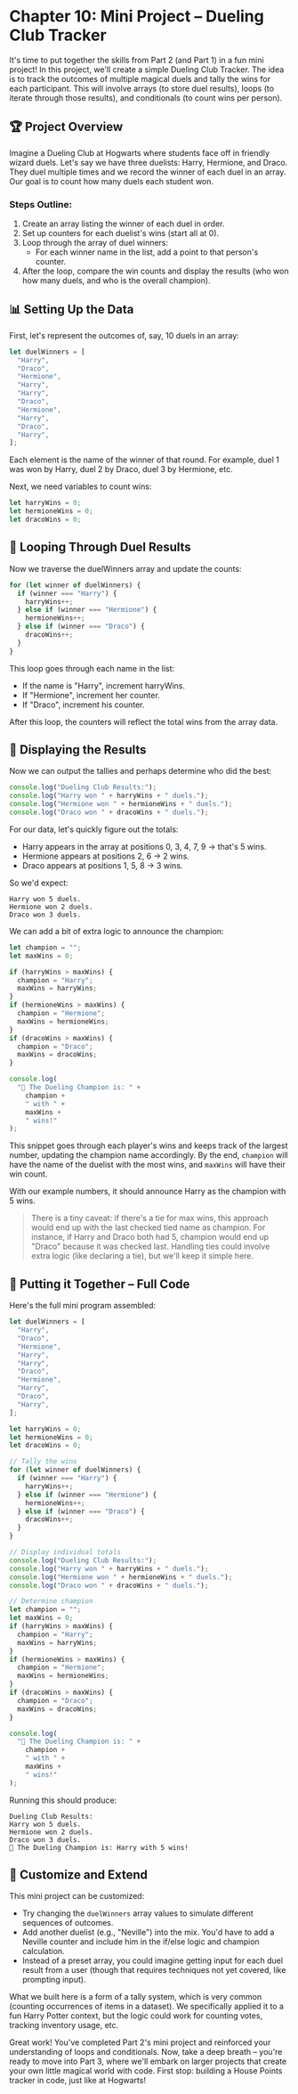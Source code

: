 # Chapter 10: Mini Project – Dueling Club Tracker

It's time to put together the skills from Part 2 (and Part 1) in a fun mini project! In this project, we'll create a simple Dueling Club Tracker. The idea is to track the outcomes of multiple magical duels and tally the wins for each participant. This will involve arrays (to store duel results), loops (to iterate through those results), and conditionals (to count wins per person).

## 🏆 Project Overview

Imagine a Dueling Club at Hogwarts where students face off in friendly wizard duels. Let's say we have three duelists: Harry, Hermione, and Draco. They duel multiple times and we record the winner of each duel in an array. Our goal is to count how many duels each student won.

### Steps Outline:

1. Create an array listing the winner of each duel in order.
2. Set up counters for each duelist's wins (start all at 0).
3. Loop through the array of duel winners:
   - For each winner name in the list, add a point to that person's counter.
4. After the loop, compare the win counts and display the results (who won how many duels, and who is the overall champion).

## 📊 Setting Up the Data

First, let's represent the outcomes of, say, 10 duels in an array:

```js
let duelWinners = [
  "Harry",
  "Draco",
  "Hermione",
  "Harry",
  "Harry",
  "Draco",
  "Hermione",
  "Harry",
  "Draco",
  "Harry",
];
```

Each element is the name of the winner of that round. For example, duel 1 was won by Harry, duel 2 by Draco, duel 3 by Hermione, etc.

Next, we need variables to count wins:

```js
let harryWins = 0;
let hermioneWins = 0;
let dracoWins = 0;
```

## 🔄 Looping Through Duel Results

Now we traverse the duelWinners array and update the counts:

```js
for (let winner of duelWinners) {
  if (winner === "Harry") {
    harryWins++;
  } else if (winner === "Hermione") {
    hermioneWins++;
  } else if (winner === "Draco") {
    dracoWins++;
  }
}
```

This loop goes through each name in the list:

- If the name is "Harry", increment harryWins.
- If "Hermione", increment her counter.
- If "Draco", increment his counter.

After this loop, the counters will reflect the total wins from the array data.

## 📣 Displaying the Results

Now we can output the tallies and perhaps determine who did the best:

```js
console.log("Dueling Club Results:");
console.log("Harry won " + harryWins + " duels.");
console.log("Hermione won " + hermioneWins + " duels.");
console.log("Draco won " + dracoWins + " duels.");
```

For our data, let's quickly figure out the totals:

- Harry appears in the array at positions 0, 3, 4, 7, 9 -> that's 5 wins.
- Hermione appears at positions 2, 6 -> 2 wins.
- Draco appears at positions 1, 5, 8 -> 3 wins.

So we'd expect:

```
Harry won 5 duels.
Hermione won 2 duels.
Draco won 3 duels.
```

We can add a bit of extra logic to announce the champion:

```js
let champion = "";
let maxWins = 0;

if (harryWins > maxWins) {
  champion = "Harry";
  maxWins = harryWins;
}
if (hermioneWins > maxWins) {
  champion = "Hermione";
  maxWins = hermioneWins;
}
if (dracoWins > maxWins) {
  champion = "Draco";
  maxWins = dracoWins;
}

console.log(
  "🏅 The Dueling Champion is: " +
    champion +
    " with " +
    maxWins +
    " wins!"
);
```

This snippet goes through each player's wins and keeps track of the largest number, updating the champion name accordingly. By the end, `champion` will have the name of the duelist with the most wins, and `maxWins` will have their win count.

With our example numbers, it should announce Harry as the champion with 5 wins.

> There is a tiny caveat: if there's a tie for max wins, this approach would end up with the last checked tied name as champion. For instance, if Harry and Draco both had 5, champion would end up "Draco" because it was checked last. Handling ties could involve extra logic (like declaring a tie), but we'll keep it simple here.

## 🔧 Putting it Together – Full Code

Here's the full mini program assembled:

```js
let duelWinners = [
  "Harry",
  "Draco",
  "Hermione",
  "Harry",
  "Harry",
  "Draco",
  "Hermione",
  "Harry",
  "Draco",
  "Harry",
];

let harryWins = 0;
let hermioneWins = 0;
let dracoWins = 0;

// Tally the wins
for (let winner of duelWinners) {
  if (winner === "Harry") {
    harryWins++;
  } else if (winner === "Hermione") {
    hermioneWins++;
  } else if (winner === "Draco") {
    dracoWins++;
  }
}

// Display individual totals
console.log("Dueling Club Results:");
console.log("Harry won " + harryWins + " duels.");
console.log("Hermione won " + hermioneWins + " duels.");
console.log("Draco won " + dracoWins + " duels.");

// Determine champion
let champion = "";
let maxWins = 0;
if (harryWins > maxWins) {
  champion = "Harry";
  maxWins = harryWins;
}
if (hermioneWins > maxWins) {
  champion = "Hermione";
  maxWins = hermioneWins;
}
if (dracoWins > maxWins) {
  champion = "Draco";
  maxWins = dracoWins;
}

console.log(
  "🏅 The Dueling Champion is: " +
    champion +
    " with " +
    maxWins +
    " wins!"
);
```

Running this should produce:

```
Dueling Club Results:
Harry won 5 duels.
Hermione won 2 duels.
Draco won 3 duels.
🏅 The Dueling Champion is: Harry with 5 wins!
```

## 🎉 Customize and Extend

This mini project can be customized:

- Try changing the `duelWinners` array values to simulate different sequences of outcomes.
- Add another duelist (e.g., "Neville") into the mix. You'd have to add a Neville counter and include him in the if/else logic and champion calculation.
- Instead of a preset array, you could imagine getting input for each duel result from a user (though that requires techniques not yet covered, like prompting input).

What we built here is a form of a tally system, which is very common (counting occurrences of items in a dataset). We specifically applied it to a fun Harry Potter context, but the logic could work for counting votes, tracking inventory usage, etc.

Great work! You've completed Part 2's mini project and reinforced your understanding of loops and conditionals. Now, take a deep breath – you're ready to move into Part 3, where we'll embark on larger projects that create your own little magical world with code. First stop: building a House Points tracker in code, just like at Hogwarts!
